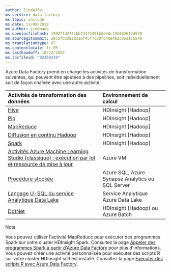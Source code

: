 ```yaml
---
author: linda33wj
ms.service: data-factory
ms.topic: include
ms.date: 11/09/2018
ms.author: jingwang
ms.openlocfilehash: 19927fd274cbb7337248fb2ae8cf9d882612d570
ms.sourcegitcommit: 28c5fdc3828316f45f7c20fc4de4b2c05a1c5548
ms.translationtype: HT
ms.contentlocale: fr-FR
ms.lasthandoff: 10/22/2020
ms.locfileid: "92369219"
---
```

Azure Data Factory prend en charge les activités de transformation suivantes, qui peuvent être ajoutées à des pipelines, soit individuellement soit de façon chaînée avec une autre activité.

| Activités de transformation des données | Environnement de calcul |
|:--- |:--- |
| [Hive](../articles/data-factory/v1/data-factory-hive-activity.md) |HDInsight [Hadoop] |
| [Pig](../articles/data-factory/v1/data-factory-pig-activity.md) |HDInsight [Hadoop] |
| [MapReduce](../articles/data-factory/v1/data-factory-map-reduce.md) |HDInsight [Hadoop] |
| [Diffusion en continu Hadoop](../articles/data-factory/v1/data-factory-hadoop-streaming-activity.md) |HDInsight [Hadoop] |
| [Spark](../articles/data-factory/v1/data-factory-spark.md) | HDInsight [Hadoop] |
| [Activités Azure Machine Learning Studio (classique) : exécution par lot et ressource de mise à jour](../articles/data-factory/v1/data-factory-azure-ml-batch-execution-activity.md) |Azure VM |
| [Procédure stockée](../articles/data-factory/v1/data-factory-stored-proc-activity.md) |Azure SQL, Azure Synapse Analytics ou SQL Server |
| [Langage U-SQL du service Analytique Data Lake](../articles/data-factory/v1/data-factory-usql-activity.md) |Service Analytique Azure Data Lake |
| [DotNet](../articles/data-factory/v1/data-factory-use-custom-activities.md) |HDInsight [Hadoop] ou Azure Batch |

> [!NOTE]
> Vous pouvez utiliser l'activité MapReduce pour exécuter des programmes Spark sur votre cluster HDInsight Spark. Consultez la page [Appeler des programmes Spark à partir d'Azure Data Factory](../articles/data-factory/v1/data-factory-spark.md) pour plus d'informations.
> Vous pouvez créer une activité personnalisée pour exécuter des scripts R sur votre cluster HDInsight si R est installé. Consultez la page [Exécuter des scripts R avec Azure Data Factory](https://github.com/Azure/Azure-DataFactory/tree/master/SamplesV1/RunRScriptUsingADFSample).
> 
> 

